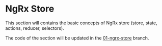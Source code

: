# NgRx Store

This section will contains the basic concepts of NgRx store (store, state, actions, reducer, selectors).

The code of the section will be updated in the [01-ngrx-store](https://github.com/Magorasquare/angular-reactive-workshop/tree/01-ngrx-store) branch.